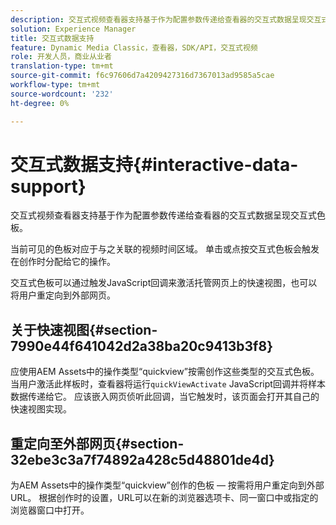 ```yaml
---
description: 交互式视频查看器支持基于作为配置参数传递给查看器的交互式数据呈现交互式色板。
solution: Experience Manager
title: 交互式数据支持
feature: Dynamic Media Classic，查看器，SDK/API，交互式视频
role: 开发人员，商业从业者
translation-type: tm+mt
source-git-commit: f6c97606d7a4209427316d7367013ad9585a5cae
workflow-type: tm+mt
source-wordcount: '232'
ht-degree: 0%

---
```



# 交互式数据支持{#interactive-data-support}

交互式视频查看器支持基于作为配置参数传递给查看器的交互式数据呈现交互式色板。

当前可见的色板对应于与之关联的视频时间区域。 单击或点按交互式色板会触发在创作时分配给它的操作。

交互式色板可以通过触发JavaScript回调来激活托管网页上的快速视图，也可以将用户重定向到外部网页。

## 关于快速视图{#section-7990e44f641042d2a38ba20c9413b3f8}

应使用AEM Assets中的操作类型“quickview”按需创作这些类型的交互式色板。 当用户激活此样板时，查看器将运行`quickViewActivate` JavaScript回调并将样本数据传递给它。 应该嵌入网页侦听此回调，当它触发时，该页面会打开其自己的快速视图实现。

## 重定向至外部网页{#section-32ebe3c3a7f74892a428c5d48801de4d}

为AEM Assets中的操作类型“quickview”创作的色板 — 按需将用户重定向到外部URL。 根据创作时的设置，URL可以在新的浏览器选项卡、同一窗口中或指定的浏览器窗口中打开。
